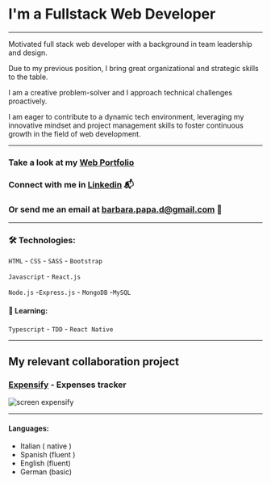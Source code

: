 # I'm a Fullstack Web Developer

---
Motivated full stack web developer with a background in team leadership and design. 

Due to my previous position, I bring great organizational and strategic skills to the table. 

I am a creative problem-solver and I approach technical challenges proactively. 

I am eager to contribute to a dynamic tech environment, leveraging my innovative mindset and project management skills to foster continuous growth in the field of web development.

---

### Take a look at my [Web Portfolio](https://barbarapapa.github.io/My-Portfolio/)
### Connect with me in [Linkedin](https://www.linkedin.com/in/barbara-papa-30980a106/) 📬
### Or send me an email at barbara.papa.d@gmail.com 📩

---
### 🛠️ Technologies:

 `HTML`   - `CSS`   - `SASS`   - `Bootstrap`   

 `Javascript`   - `React.js`

 `Node.js`  -`Express.js`   - `MongoDB`  -`MySQL`

#### 📝 Learning:  
`Typescript` -  `TDD`  -  `React Native`

---

## My relevant collaboration project

### [Expensify](https://github.com/BarbaraPapa/Expensify-Expenses_Tracker_Frontend) - Expenses tracker
![screen expensify](https://github.com/BarbaraPapa/BarbaraPapa/assets/103266205/7ecdc583-b48f-466c-8d12-0da7d09407b8)

---
#### Languages:
- Italian ( native )
- Spanish (fluent ) 
- English (fluent) 
- German (basic) 





